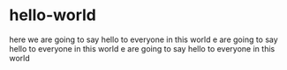 # hello-world
here we are going to say hello to everyone in this world
e are going to say hello to everyone in this world
e are going to say hello to everyone in this world
